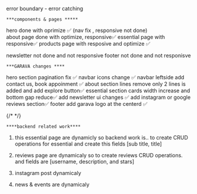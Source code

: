 error boundary - error catching

    ***components & pages *****
hero done with oprimize ✅ (nav fix , responsive not done)   
about page done with optimize, responsive✅
essential page with responsive✅
products page with resposive and optimize ✅

newsletter not done and not responsive
footer not done and not responisve




    ***GARAVA changes ****
hero section pagination fix ✅
navbar icons change ✅
navbar leftside add contact us, book appoinment ✅
about section  lines remove only 2 lines is added and add explore button✅
essential section cards width increase and bottom gap reduce✅
add newsletter ui changes ✅
add instagram or google reviews section✅
footer add garava logo at the centerd ✅




 {/* <ProductCard
  category="fragrance"
  img={jBack}
  title="Eau de Luxe"
  price="₹12,500"
  description="Long-lasting fragrance with citrus top notes"
  type="Eau de Parfum"
/> */}



    ****backend related work****

1) this essential page are dynamicly so backend work is.. to create CRUD operations for essential and create this fields [sub title, title]

2) reviews page are dynamicaly so to create reviews CRUD operations. and fields are [username, description, and stars]

2) instagram post dynamicaly 

3) news & events are dynamicaly

